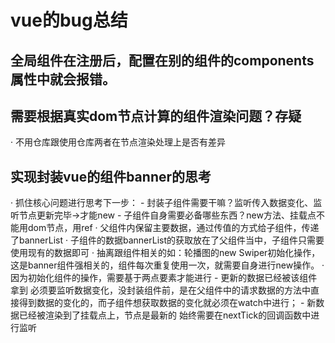 # vue的bug总结

## 全局组件在注册后，配置在别的组件的components属性中就会报错。

## 需要根据真实dom节点计算的组件渲染问题？存疑
· 不用仓库跟使用仓库两者在节点渲染处理上是否有差异

## 实现封装vue的组件banner的思考
· 抓住核心问题进行思考下一步：
    - 封装子组件需要干嘛？监听传入数据变化、监听节点更新完毕->才能new
    - 子组件自身需要必备哪些东西？new方法、挂载点不能用dom节点，用ref
· 父组件内保留主要数据，通过传值的方式给子组件，传递了bannerList
· 子组件的数据bannerList的获取放在了父组件当中，子组件只需要使用现有的数据即可
· 抽离跟组件相关的如：轮播图的new Swiper初始化操作，这是banner组件强相关的，组件每次重复使用一次，就需要自身进行new操作。
· 因为初始化组件的操作，需要基于两点要素才能进行
    - 更新的数据已经被该组件拿到  必须要监听数据变化，没封装组件前，是在父组件中的请求数据的方法中直接得到数据的变化的，而子组件想获取数据的变化就必须在watch中进行；
    - 新数据已经被渲染到了挂载点上，节点是最新的 始终需要在nextTick的回调函数中进行监听
